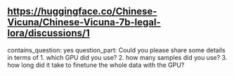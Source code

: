 ## https://huggingface.co/Chinese-Vicuna/Chinese-Vicuna-7b-legal-lora/discussions/1

contains_question: yes
question_part: Could you please share some details in terms of 1. which GPU did you use? 2. how many samples did you use? 3. how long did it take to finetune the whole data with the GPU?